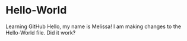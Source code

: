 # Hello-World
Learning GitHub
Hello, my name is Melissa!
I am making changes to the Hello-World file. Did it work?
